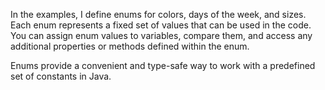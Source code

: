 In the examples, I define enums for colors, days of the week, and sizes. 
Each enum represents a fixed set of values that can be used in the code. 
You can assign enum values to variables, compare them, and access any additional properties or methods defined within the enum.

Enums provide a convenient and type-safe way to work with a predefined set of constants in Java.
